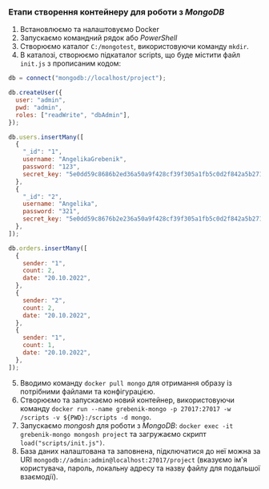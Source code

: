 ### Етапи створення контейнеру для роботи з *MongoDB*
1. Встановлюємо та налаштовуємо Docker
2. Запускаємо командний рядок або *PowerShell*
3. Створюємо каталог `C:/mongotest`, використовуючи команду `mkdir`.
4. В каталозі, створюємо підкаталог scripts, що буде містити файл `init.js` з прописаним кодом:
```js
db = connect("mongodb://localhost/project");

db.createUser({
  user: "admin",
  pwd: "admin",
  roles: ["readWrite", "dbAdmin"],
});

db.users.insertMany([
  {
    "_id": "1",
    username: "AngelikaGrebenik",
    password: "123",
    secret_key: "5e0dd59c8686b2ed36a50a9f428cf39f305a1fb5c0d2f842a5b2716bae9e0004",
  },
  {
    "_id": "2",
    username: "Angelika",
    password: "321",
    secret_key: "5e0dd59c8676b2e236a50a9f428cf39f305a1fb5c0d2f842a5b2716bae9e0004",
  },
]);

db.orders.insertMany([
  {
    sender: "1",
    count: 2,
    date: "20.10.2022",
  },
  {
    sender: "2",
    count: 2,
    date: "20.10.2022",
  },
  {
    sender: "1",
    count: 1,
    date: "20.10.2022",
  },
]);
```

5. Вводимо команду `docker pull mongo` для отримання образу із потрібними файлами та конфігурацією.
6. Створюємо та запускаємо новий контейнер, використовуючи команду `docker run --name grebenik-mongo -p 27017:27017 -w /scripts -v ${PWD}:/scripts -d mongo`.
7. Запускаємо _mongosh_ для роботи з _MongoDB_: `docker exec -it grebenik-mongo mongosh project` та загружаємо скрипт `load("scripts/init.js")`.
8. База даних налаштована та заповнена, підключатися до неї можна за URI `mongodb://admin:admin@localhost:27017/project` (вказуємо ім'я користувача, пароль, локальну адресу та назву файлу для подальшої взаємодії).